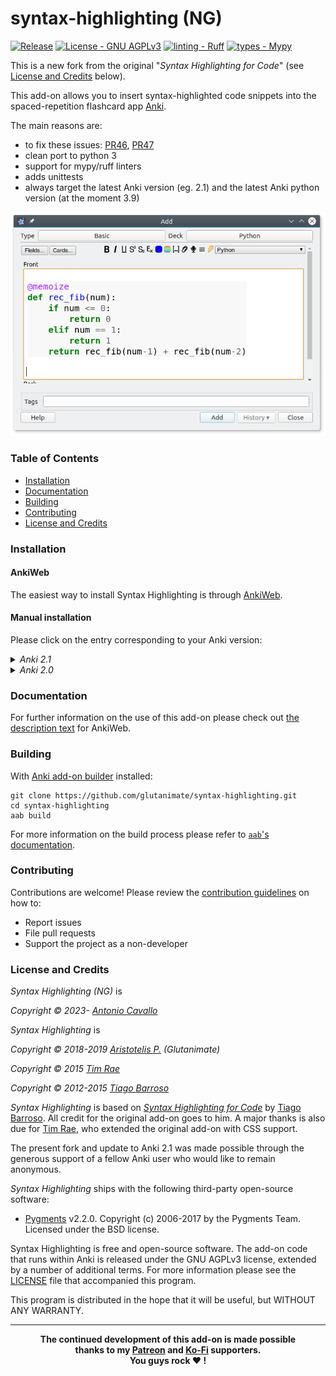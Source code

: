 # syntax-highlighting (NG)

[![Release](https://img.shields.io/github/downloads/cav71/syntax-highlighting-ng/total?logo=github&label=downloads)](https://github.com/cav71/syntax-highlighting-ng/releases)
[![License - GNU AGPLv3](https://img.shields.io/badge/license-%20%20GNU%20AGPLv3%20-green)](https://spdx.org/licenses/AGPL-3.0-only.html)
[![linting - Ruff](https://img.shields.io/endpoint?url=https://raw.githubusercontent.com/astral-sh/ruff/main/assets/badge/v2.json)](https://github.com/astral-sh/ruff)
[![types - Mypy](https://img.shields.io/badge/types-Mypy-blue.svg)](https://github.com/python/mypy)

This is a new fork from the original "*Syntax Highlighting for Code*" (see [License and Credits](#license-and-credits) below).

This add-on allows you to insert syntax-highlighted code snippets into the spaced-repetition flashcard app [Anki](https://apps.ankiweb.net/).

The main reasons are:
* to fix these issues:
  [PR46](https://github.com/glutanimate/syntax-highlighting/issues/46),
  [PR47](https://github.com/glutanimate/syntax-highlighting/issues/47)
* clean port to python 3
* support for mypy/ruff linters
* adds unittests
* always target the latest Anki version (eg. 2.1) and the latest Anki python version (at the moment 3.9)

<p align="center"><img src="screenshots/screenshot_python.png"></p>


### Table of Contents <!-- omit in toc -->

<!-- MarkdownTOC levels="1,2,3" -->

- [Installation](#installation)
- [Documentation](#documentation)
- [Building](#building)
- [Contributing](#contributing)
- [License and Credits](#license-and-credits)

<!-- /MarkdownTOC -->

### Installation

#### AnkiWeb <!-- omit in toc -->

The easiest way to install Syntax Highlighting is through [AnkiWeb](https://ankiweb.net/shared/info/566351439).

#### Manual installation <!-- omit in toc -->

Please click on the entry corresponding to your Anki version:

<details>

<summary><i>Anki 2.1</i></summary>

1. Make sure you have the [latest version](https://apps.ankiweb.net/#download) of Anki 2.1 installed. Earlier releases (e.g. found in various Linux distros) do not support `.ankiaddon` packages.
2. Download the latest `.ankiaddon` package from the [releases tab](https://github.com/glutanimate/syntax-highlighting/releases) (you might need to click on *Assets* below the description to reveal the download links)
3. From Anki's main window, head to *Tools* → *Add-ons*
4. Drag-and-drop the `.ankiaddon` package onto the add-ons list
5. Restart Anki

</details>

<details>

<summary><i>Anki 2.0</i></summary>
**No support for 2.0**
</details>

### Documentation

For further information on the use of this add-on please check out [the description text](docs/description.md) for AnkiWeb.

### Building

With [Anki add-on builder](https://github.com/glutanimate/anki-addon-builder/) installed:

    git clone https://github.com/glutanimate/syntax-highlighting.git
    cd syntax-highlighting
    aab build

For more information on the build process please refer to [`aab`'s documentation](https://github.com/glutanimate/anki-addon-builder/#usage).

### Contributing

Contributions are welcome! Please review the [contribution guidelines](./CONTRIBUTING.md) on how to:

- Report issues
- File pull requests
- Support the project as a non-developer

### License and Credits

*Syntax Highlighting (NG)* is

*Copyright © 2023- [Antonio Cavallo](https://github.com/cav71)*

*Syntax Highlighting* is

*Copyright © 2018-2019 [Aristotelis P.](https://glutanimate.com/) (Glutanimate)*

*Copyright © 2015 [Tim Rae](https://github.com/timrae)*

*Copyright © 2012-2015 [Tiago Barroso](https://github.com/tmbb)*


*Syntax Highlighting* is based on [*Syntax Highlighting for Code*](https://github.com/tmbb/SyntaxHighlight) by [Tiago Barroso](https://github.com/tmbb). All credit for the original add-on goes to him. A major thanks is also due for [Tim Rae](https://github.com/timrae), who extended the original add-on with CSS support.

The present fork and update to Anki 2.1 was made possible through the generous support of a fellow Anki user who would like to remain anonymous.

*Syntax Highlighting* ships with the following third-party open-source software:

- [Pygments](http://pygments.org/) v2.2.0. Copyright (c) 2006-2017 by the Pygments Team. Licensed under the BSD license.

Syntax Highlighting is free and open-source software. The add-on code that runs within Anki is released under the GNU AGPLv3 license, extended by a number of additional terms. For more information please see the [LICENSE](https://github.com/glutanimate/syntax-highlighting/blob/master/LICENSE) file that accompanied this program.

This program is distributed in the hope that it will be useful, but WITHOUT ANY WARRANTY.

----

<b>
<div align="center">The continued development of this add-on is made possible <br>thanks to my <a href="https://www.patreon.com/glutanimate">Patreon</a> and <a href="https://ko-fi.com/X8X0L4YV">Ko-Fi</a> supporters.
<br>You guys rock ❤️ !</div>
</b>

